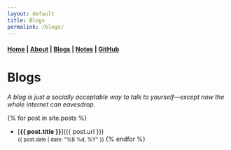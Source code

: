 ```yaml
---
layout: default
title: Blogs
permalink: /blogs/
---
```


#### [Home](/) | [About](/about/) | [Blogs](/blogs/) | [Notes](/notes/) | [GitHub](https://github.com/tanvincible)

# Blogs

*A blog is just a socially acceptable way to talk to yourself—except now the whole internet can eavesdrop.*

{% for post in site.posts %}
- [**{{ post.title }}**]({{ post.url }}) <br>
  <small>{{ post.date | date: "%B %d, %Y" }}</small>
{% endfor %}
